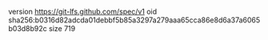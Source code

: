 version https://git-lfs.github.com/spec/v1
oid sha256:b0316d82adcda01debbf5b85a3297a279aaa65cca86e8d6a37a6065b03d8b92c
size 719
